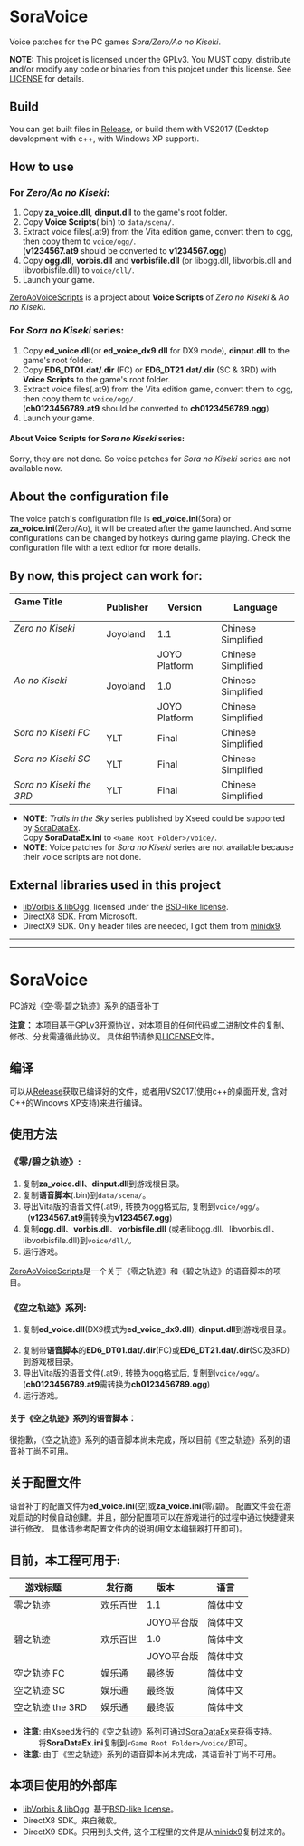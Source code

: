 SoraVoice
=========

Voice patches for the PC games *Sora/Zero/Ao no Kiseki*.

**NOTE:** This projcet is licensed under the GPLv3. You MUST copy,
distribute and/or modify any code or binaries from this projcet under
this license. See
[LICENSE](https://github.com/ZhenjianYang/SoraVoice/blob/master/LICENSE)
for details.

## Build

You can get built files in [Release](https://github.com/ZhenjianYang/SoraVoice/releases),
or build them with VS2017 (Desktop development with c++, with Windows XP support).   

## How to use

### For ***Zero/Ao no Kiseki***:   
1. Copy **za_voice.dll**, **dinput.dll** to the game's root folder.   
2. Copy **Voice Scripts**(.bin) to `data/scena/`.   
3. Extract voice files(.at9) from the Vita edition game, convert them to ogg, then copy them to `voice/ogg/`.   
   (**v1234567.at9** should be converted to **v1234567.ogg**)   
4. Copy **ogg.dll**, **vorbis.dll** and **vorbisfile.dll** (or libogg.dll, libvorbis.dll and libvorbisfile.dll)
to `voice/dll/`.   
5. Launch your game.   

[ZeroAoVoiceScripts](https://github.com/ZhenjianYang/ZeroAoVoiceScripts) is a project about **Voice Scripts** of
*Zero no Kiseki* & *Ao no Kiseki*.

### For ***Sora no Kiseki*** series:   
1. Copy **ed_voice.dll**(or **ed_voice_dx9.dll** for DX9 mode), **dinput.dll** to the game's root folder.   
2. Copy **ED6_DT01.dat/.dir** (FC) or **ED6_DT21.dat/.dir** (SC & 3RD) with **Voice Scripts** to the game's root folder.   
3. Extract voice files(.at9) from the Vita edition game, convert them to ogg, then copy them to `voice/ogg/`.   
   (**ch0123456789.at9** should be converted to **ch0123456789.ogg**)     
4. Launch your game.   

#### About Voice Scripts for *Sora no Kiseki* series:   
Sorry, they are not done. So voice patches for *Sora no Kiseki* series are not available now.

## About the configuration file   
The voice patch's configuration file is **ed_voice.ini**(Sora) or **za_voice.ini**(Zero/Ao),
it will be created after the game launched. And some configurations can be changed
by hotkeys during game playing. Check the configuration file with a text editor for
more details.

## By now, this project can work for:   
|Game Title                    |Publisher |Version       | Language 
|------------------------------|----------|--------------|-------------------
|*Zero no Kiseki*              |Joyoland  |1.1           |Chinese Simplified
|                              |          |JOYO Platform |Chinese Simplified
|*Ao no Kiseki*                |Joyoland  |1.0           |Chinese Simplified
|                              |          |JOYO Platform |Chinese Simplified
|*Sora no Kiseki FC*           |YLT       |Final         |Chinese Simplified
|*Sora no Kiseki SC*           |YLT       |Final         |Chinese Simplified
|*Sora no Kiseki the 3RD*      |YLT       |Final         |Chinese Simplified

- **NOTE**: *Trails in the Sky* series published by Xseed could be supported by [SoraDataEx](https://github.com/ZhenjianYang/SoraDataEx).   
             Copy **SoraDataEx.ini** to `<Game Root Folder>/voice/`.   
- **NOTE**: Voice patches for *Sora no Kiseki* series are not available because their voice scripts are not done.

## External libraries used in this project   
-   [libVorbis & libOgg](https://www.xiph.org/), licensed under the
    [BSD-like license](https://www.xiph.org/licenses/bsd/).   
-   DirectX8 SDK. From Microsoft.    
-   DirectX9 SDK. Only header files are needed, I got them from [minidx9](https://github.com/hrydgard/minidx9).

------------------------------------------------------------------------

------------------------------------------------------------------------

SoraVoice
=========

PC游戏《空·零·碧之轨迹》系列的语音补丁

**注意：** 本项目基于GPLv3开源协议，对本项目的任何代码或二进制文件的复制、修改、分发需遵循此协议。
具体细节请参见[LICENSE](https://github.com/ZhenjianYang/SoraVoice/blob/master/LICENSE)文件。

## 编译

可以从[Release](https://github.com/ZhenjianYang/SoraVoice/releases)获取已编译好的文件，或者用VS2017(使用c++的桌面开发, 含对C++的Windows XP支持)来进行编译。

## 使用方法

### 《零/碧之轨迹》:   
1. 复制**za_voice.dll**、**dinput.dll**到游戏根目录。  
2. 复制**语音脚本**(.bin)到`data/scena/`。   
3. 导出Vita版的语音文件(.at9), 转换为ogg格式后, 复制到`voice/ogg/`。   
   (**v1234567.at9**需转换为**v1234567.ogg**)   
4. 复制**ogg.dll**、**vorbis.dll**、**vorbisfile.dll** (或者libogg.dll、libvorbis.dll、libvorbisfile.dll)到`voice/dll/`。   
5. 运行游戏。   

[ZeroAoVoiceScripts](https://github.com/ZhenjianYang/ZeroAoVoiceScripts)是一个关于《零之轨迹》和《碧之轨迹》的语音脚本的项目。

### 《空之轨迹》系列:   
1. 复制**ed_voice.dll**(DX9模式为**ed_voice_dx9.dll**), **dinput.dll**到游戏根目录。  
2. 复制带**语音脚本**的**ED6_DT01.dat/.dir**(FC)或**ED6_DT21.dat/.dir**(SC及3RD)到游戏根目录。   
3. 导出Vita版的语音文件(.at9), 转换为ogg格式后, 复制到`voice/ogg/`。  
   (**ch0123456789.at9**需转换为**ch0123456789.ogg**)     
5. 运行游戏。     

#### 关于《空之轨迹》系列的语音脚本：   
很抱歉，《空之轨迹》系列的语音脚本尚未完成，所以目前《空之轨迹》系列的语音补丁尚不可用。

## 关于配置文件   
语音补丁的配置文件为**ed_voice.ini**(空)或**za_voice.ini**(零/碧)。
配置文件会在游戏启动的时候自动创建。并且，部分配置项可以在游戏进行的过程中通过快捷键来进行修改。
具体请参考配置文件内的说明(用文本编辑器打开即可)。

## 目前，本工程可用于:   
|游戏标题          |发行商    |版本       | 语言 
|------------------|----------|---------- |---------
|零之轨迹          |欢乐百世  |1.1        |简体中文
|                  |          |JOYO平台版 |简体中文
|碧之轨迹          |欢乐百世  |1.0        |简体中文
|                  |          |JOYO平台版 |简体中文
|空之轨迹 FC       |娱乐通    |最终版      |简体中文
|空之轨迹 SC       |娱乐通    |最终版      |简体中文
|空之轨迹 the 3RD  |娱乐通    |最终版      |简体中文

- **注意**: 由Xseed发行的《空之轨迹》系列可通过[SoraDataEx](https://github.com/ZhenjianYang/SoraDataEx)来获得支持。   
            将**SoraDataEx.ini**复制到`<Game Root Folder>/voice/`即可。   
- **注意**: 由于《空之轨迹》系列的语音脚本尚未完成，其语音补丁尚不可用。

## 本项目使用的外部库   
-   [libVorbis & libOgg](https://www.xiph.org/), 基于[BSD-like license](https://www.xiph.org/licenses/bsd/)。  
-   DirectX8 SDK。来自微软。    
-   DirectX9 SDK。只用到头文件, 这个工程里的文件是从[minidx9](https://github.com/hrydgard/minidx9)复制过来的。

